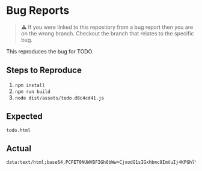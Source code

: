 # Bug Reports

> ⚠️ If you were linked to this repository from a bug report then you are on the wrong branch.
> Checkout the branch that relates to the specific bug.

This reproduces the bug for TODO.

## Steps to Reproduce

1. `npm install`
1. `npm run build`
1. `node dist/assets/todo.d8c4cd41.js`

## Expected

```text
todo.html
```

## Actual

```text
data:text/html;base64,PCFET0NUWVBFIGh0bWw+CjxodG1sIGxhbmc9ImVuIj4KPGhlYWQ+CiAgICA8bWV0YSBjaGFyc2V0PSJVVEYtOCIvPgogICAgPHRpdGxlPlRPRE88L3RpdGxlPgo8L2hlYWQ+Cjxib2R5PgpUT0RPCjwvYm9keT4KPC9odG1sPgoK
```
